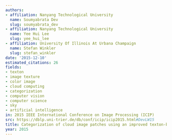 ```yaml
---
authors:
- affiliation: Nanyang Technological University
  name: Soumyabrata Dev
  slug: soumyabrata_dev
- affiliation: Nanyang Technological University
  name: Yee Hui Lee
  slug: yee_hui_lee
- affiliation: University Of Illinois At Urbana Champaign
  name: Stefan Winkler
  slug: stefan_winkler
date: '2015-12-10'
estimated_citations: 26
fields:
- texton
- image texture
- color image
- cloud computing
- categorization
- computer vision
- computer science
- sky
- artificial intelligence
in: 2015 IEEE International Conference on Image Processing (ICIP)
src: https://dblp.uni-trier.de/db/conf/icip/icip2015.html#DevLW15
title: Categorization of cloud image patches using an improved texton-based approach
year: 2015
---
```

